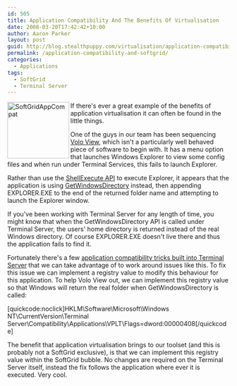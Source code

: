 ```yaml
---
id: 505
title: Application Compatibility And The Benefits Of Virtualisation
date: 2008-03-20T17:42:42+10:00
author: Aaron Parker
layout: post
guid: http://blog.stealthpuppy.com/virtualisation/application-compatibility-and-softgrid
permalink: /application-compatibility-and-softgrid/
categories:
  - Applications
tags:
  - SoftGrid
  - Terminal Server
---
```

<img border="0" alt="SoftGridAppCompat" align="left" src="{{site.baseurl}}/media/2008/03/softgridappcompat.png" width="140" height="128" />If there's ever a great example of the benefits of application virtualisation it can often be found in the little things.

One of the guys in our team has been sequencing [Volo View](http://usa.autodesk.com/adsk/servlet/index?id=3239384&siteID=123112), which isn't a particularly well behaved piece of software to begin with. It has a menu option that launches Windows Explorer to view some config files and when  run under Terminal Services, this fails to launch Explorer.

Rather than use the [ShellExecute API](http://msdn2.microsoft.com/en-us/library/bb762153.aspx) to execute Explorer, it appears that the application is using [GetWindowsDirectory](http://msdn2.microsoft.com/en-us/library/ms724454.aspx) instead, then appending EXPLORER.EXE to the end of the returned folder name and attempting to launch the Explorer window.

If you've been working with Terminal Server for any length of time, you might know that when the GetWindowsDirectory API is called under Terminal Server, the users' home directory is returned instead of the real Windows directory. Of course EXPLORER.EXE doesn't live there and thus the application fails to find it.

Fortunately there's a few [application compatibility tricks built into Terminal Server](http://support.microsoft.com/kb/186498) that we can take advantage of to work around issues like this. To fix this issue we can implement a registry value to modify this behaviour for this application. To help Volo View out, we can implement this registry value so that Windows will return the real folder when GetWindowsDirectory is called:

[quickcode:noclick]HKLM\Software\Microsoft\Windows NT\CurrentVersion\Terminal Server\Compatibility\Applications\VPLT\Flags=dword:00000408[/quickcode]

The benefit that application virtualisation brings to our toolset (and this is probably not a SoftGrid exclusive), is that we can implement this registry value within the SoftGrid bubble. No changes are required on the Terminal Server itself, instead the fix follows the application where ever it is executed. Very cool.